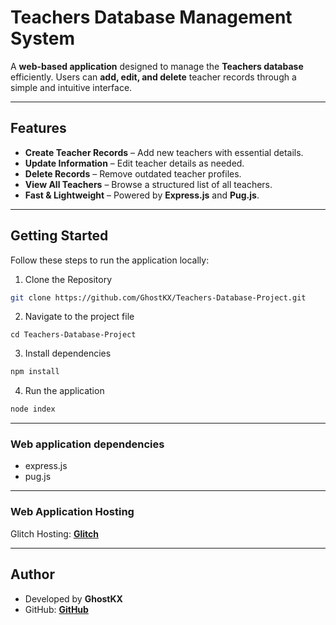# Teachers Database Management System

A **web-based application** designed to manage the **Teachers database** efficiently. Users can **add, edit, and delete** teacher records through a simple and intuitive interface.

---

## Features

- **Create Teacher Records** – Add new teachers with essential details.
- **Update Information** – Edit teacher details as needed.
- **Delete Records** – Remove outdated teacher profiles.
- **View All Teachers** – Browse a structured list of all teachers.
- **Fast & Lightweight** – Powered by **Express.js** and **Pug.js**.

---

## Getting Started

Follow these steps to run the application locally:

1. Clone the Repository
```bash
git clone https://github.com/GhostKX/Teachers-Database-Project.git

```

2. Navigate to the project file
```
cd Teachers-Database-Project
```

3. Install dependencies
```bash
npm install
```

4. Run the application
```bash
node index
```

---

### Web application dependencies
- express.js
- pug.js

---

### Web Application Hosting
Glitch Hosting: **[Glitch](https://wonderful-emerald-pepper.glitch.me)**

--- 

## Author

- Developed by **GhostKX**
- GitHub: **[GitHub](https://github.com/GhostKX/Teachers-Database-Project)**